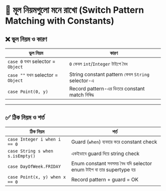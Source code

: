 # 🧠 মূল নিয়মগুলো মনে রাখো (Switch Pattern Matching with Constants)

## ❌ ভুল নিয়ম ও কারণ

| ভুল নিয়ম                         | কারণ                                                   |
|----------------------------------|--------------------------------------------------------|
| `case 0` যখন selector = `Object` | `0` কেবল `int`/`Integer` টাইপে বৈধ                    |
| `case ""` যখন selector = `Object`| String constant pattern কেবল `String` selector-এ      |
| `case Point(0, y)`              | Record pattern-এর ভিতরে constant match নিষিদ্ধ        |

---

## ✅ ঠিক নিয়ম ও শর্ত

| ঠিক নিয়ম                             | শর্ত                                                                |
|--------------------------------------|----------------------------------------------------------------------|
| `case Integer i when i == 0`         | Guard (`when`) ব্যবহার করে constant check                           |
| `case String s when s.isEmpty()`     | একইভাবে guard দিয়ে string check                                    |
| `case DayOfWeek.FRIDAY`              | Enum constant সবসময় বৈধ যদি selector enum টাইপ বা তার supertype হয় |
| `case Point(x, y) when x == 0`       | Record pattern + guard = OK                                         |
